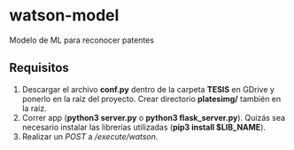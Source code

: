 # watson-model
Modelo de ML para reconocer patentes

## Requisitos

1. Descargar el archivo **conf.py** dentro de la carpeta __TESIS__ en GDrive y ponerlo en la raíz del proyecto. Crear directorio __platesimg/__ también en la raíz.
2. Correr app (**python3 server.py** o **python3 flask_server.py**). Quizás sea necesario instalar las librerías utilizadas (**pip3 install $LIB_NAME**).
3. Realizar un _POST_ a _/execute/watson_. 

